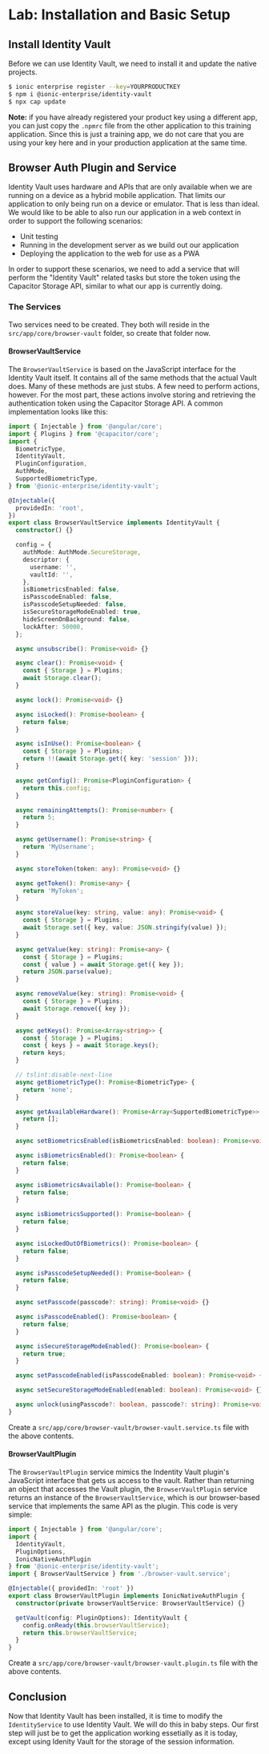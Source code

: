 # Lab: Installation and Basic Setup

## Install Identity Vault

Before we can use Identity Vault, we need to install it and update the native projects.

```Bash
$ ionic enterprise register --key=YOURPRODUCTKEY
$ npm i @ionic-enterprise/identity-vault
$ npx cap update
```

**Note:** if you have already registered your product key using a different app, you can just copy the `.npmrc` file from the other application to this training application. Since this is just a training app, we do not care that you are using your key here and in your production application at the same time.

## Browser Auth Plugin and Service

Identity Vault uses hardware and APIs that are only available when we are running on a device as a hybrid mobile application. That limits our application to only being run on a device or emulator. That is less than ideal. We would like to be able to also run our application in a web context in order to support the following scenarios:

- Unit testing
- Running in the development server as we build out our application
- Deploying the application to the web for use as a PWA

In order to support these scenarios, we need to add a service that will perform the "Identity Vault" related tasks but store the token using the Capacitor Storage API, similar to what our app is currently doing.

### The Services

Two services need to be created. They both will reside in the `src/app/core/browser-vault` folder, so create that folder now.

#### BrowserVaultService

The `BrowserVaultService` is based on the JavaScript interface for the Identity Vault itself. It contains all of the same methods that the actual Vault does. Many of these methods are just stubs. A few need to perform actions, however. For the most part, these actions involve storing and retrieving the authentication token using the Capacitor Storage API. A common implementation looks like this:

```TypeScript
import { Injectable } from '@angular/core';
import { Plugins } from '@capacitor/core';
import {
  BiometricType,
  IdentityVault,
  PluginConfiguration,
  AuthMode,
  SupportedBiometricType,
} from '@ionic-enterprise/identity-vault';

@Injectable({
  providedIn: 'root',
})
export class BrowserVaultService implements IdentityVault {
  constructor() {}

  config = {
    authMode: AuthMode.SecureStorage,
    descriptor: {
      username: '',
      vaultId: '',
    },
    isBiometricsEnabled: false,
    isPasscodeEnabled: false,
    isPasscodeSetupNeeded: false,
    isSecureStorageModeEnabled: true,
    hideScreenOnBackground: false,
    lockAfter: 50000,
  };

  async unsubscribe(): Promise<void> {}

  async clear(): Promise<void> {
    const { Storage } = Plugins;
    await Storage.clear();
  }

  async lock(): Promise<void> {}

  async isLocked(): Promise<boolean> {
    return false;
  }

  async isInUse(): Promise<boolean> {
    const { Storage } = Plugins;
    return !!(await Storage.get({ key: 'session' }));
  }

  async getConfig(): Promise<PluginConfiguration> {
    return this.config;
  }

  async remainingAttempts(): Promise<number> {
    return 5;
  }

  async getUsername(): Promise<string> {
    return 'MyUsername';
  }

  async storeToken(token: any): Promise<void> {}

  async getToken(): Promise<any> {
    return 'MyToken';
  }

  async storeValue(key: string, value: any): Promise<void> {
    const { Storage } = Plugins;
    await Storage.set({ key, value: JSON.stringify(value) });
  }

  async getValue(key: string): Promise<any> {
    const { Storage } = Plugins;
    const { value } = await Storage.get({ key });
    return JSON.parse(value);
  }

  async removeValue(key: string): Promise<void> {
    const { Storage } = Plugins;
    await Storage.remove({ key });
  }

  async getKeys(): Promise<Array<string>> {
    const { Storage } = Plugins;
    const { keys } = await Storage.keys();
    return keys;
  }

  // tslint:disable-next-line
  async getBiometricType(): Promise<BiometricType> {
    return 'none';
  }

  async getAvailableHardware(): Promise<Array<SupportedBiometricType>> {
    return [];
  }

  async setBiometricsEnabled(isBiometricsEnabled: boolean): Promise<void> {}

  async isBiometricsEnabled(): Promise<boolean> {
    return false;
  }

  async isBiometricsAvailable(): Promise<boolean> {
    return false;
  }

  async isBiometricsSupported(): Promise<boolean> {
    return false;
  }

  async isLockedOutOfBiometrics(): Promise<boolean> {
    return false;
  }

  async isPasscodeSetupNeeded(): Promise<boolean> {
    return false;
  }

  async setPasscode(passcode?: string): Promise<void> {}

  async isPasscodeEnabled(): Promise<boolean> {
    return false;
  }

  async isSecureStorageModeEnabled(): Promise<boolean> {
    return true;
  }

  async setPasscodeEnabled(isPasscodeEnabled: boolean): Promise<void> {}

  async setSecureStorageModeEnabled(enabled: boolean): Promise<void> {}

  async unlock(usingPasscode?: boolean, passcode?: string): Promise<void> {}
}
```

Create a `src/app/core/browser-vault/browser-vault.service.ts` file with the above contents.

#### BrowserVaultPlugin

The `BrowserVaultPlugin` service mimics the Indentity Vault plugin's JavaScript interface that gets us access to the vault. Rather than returning an object that accesses the Vault plugin, the `BrowserVaultPlugin` service returns an instance of the `BrowserVaultService`, which is our browser-based service that implements the same API as the plugin. This code is very simple:

```TypeScript
import { Injectable } from '@angular/core';
import {
  IdentityVault,
  PluginOptions,
  IonicNativeAuthPlugin
} from '@ionic-enterprise/identity-vault';
import { BrowserVaultService } from './browser-vault.service';

@Injectable({ providedIn: 'root' })
export class BrowserVaultPlugin implements IonicNativeAuthPlugin {
  constructor(private browserVaultService: BrowserVaultService) {}

  getVault(config: PluginOptions): IdentityVault {
    config.onReady(this.browserVaultService);
    return this.browserVaultService;
  }
}
```

Create a `src/app/core/browser-vault/browser-vault.plugin.ts` file with the above contents.

## Conclusion

Now that Identity Vault has been installed, it is time to modify the `IdentityService` to use Identity Vault. We will do this in baby steps. Our first step will just be to get the application working essetially as it is today, except using Idenity Vault for the storage of the session information.
